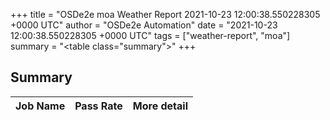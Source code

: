 +++
title = "OSDe2e moa Weather Report 2021-10-23 12:00:38.550228305 +0000 UTC"
author = "OSDe2e Automation"
date = "2021-10-23 12:00:38.550228305 +0000 UTC"
tags = ["weather-report", "moa"]
summary = "<table class=\"summary\"></table>"
+++
## Summary

| Job Name | Pass Rate | More detail |
|----------|-----------|-------------|




